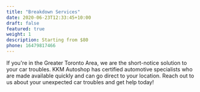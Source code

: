 ```yaml
---
title: "Breakdown Services"
date: 2020-06-23T12:33:45+10:00
draft: false
featured: true
weight: 1
description: Starting from $80
phone: 16479817466
---
```


If you're in the Greater Toronto Area, we are the short-notice solution to your car troubles.  KKM Autoshop has certified automotive specialists who are made available quickly and can go direct to your location. Reach out to us about your unexpected car troubles and get help today!  